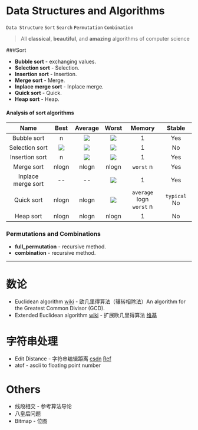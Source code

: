 Data Structures and Algorithms
==========
`Data Structure` `Sort` `Search` `Permutation` `Combination`

> All **classical**, **beautiful**, and **amazing** algorithms of computer science

###Sort
- **Bubble sort** - exchanging values.
- **Selection sort** - Selection.
- **Insertion sort** - Insertion.
- **Merge sort** - Merge.
- **Inplace merge sort** - Inplace merge.
- **Quick sort** - Quick.
- **Heap sort** - Heap.

#### Analysis of sort algorithms
| Name              | Best      | Average  | Worst         | Memory      | Stable   |   
|:-----------------:|:---------:|:--------:|:-------------:|:-----------:|:--------:|
| Bubble sort       | n         |<img src="http://chart.googleapis.com/chart?cht=tx&chl=\\n^2">|<img src="http://chart.googleapis.com/chart?cht=tx&chl=\\n^2">| 1           | Yes      |
| Selection sort    |<img src="http://chart.googleapis.com/chart?cht=tx&chl=\\n^2">|<img src="http://chart.googleapis.com/chart?cht=tx&chl=\\n^2">|<img src="http://chart.googleapis.com/chart?cht=tx&chl=\\n^2">| 1           | No       | 
| Insertion sort    | n         |<img src="http://chart.googleapis.com/chart?cht=tx&chl=\\n^2">|<img src="http://chart.googleapis.com/chart?cht=tx&chl=\\n^2">| 1           | Yes      | 
| Merge sort        | nlogn     | nlogn    | nlogn         | `worst`   n | Yes      | 
| Inplace merge sort| --        | --       |<img src="http://chart.googleapis.com/chart?cht=tx&chl=\\n^2">| 1           | Yes      |
| Quick sort        | nlogn     | nlogn    |<img src="http://chart.googleapis.com/chart?cht=tx&chl=\\n^2">| `average` logn <br> `worst` n | `typical` No|
| Heap sort         | nlogn     | nlogn    | nlogn         | 1           | No       |

### Permutations and Combinations
- **full_permutation** - recursive method.
- **combination** - recursive method.

----------

数论
====
- Euclidean algorithm [wiki](http://en.wikipedia.org/wiki/Euclidean_algorithm) - 欧几里得算法（辗转相除法）An algorithm for the Greatest Common Divisor (GCD).
- Extended Euclidean algorithm [wiki](http://en.wikipedia.org/wiki/Extended_Euclidean_algorithm) - 扩展欧几里得算法 [维基](http://zh.wikipedia.org/wiki/%E6%89%A9%E5%B1%95%E6%AC%A7%E5%87%A0%E9%87%8C%E5%BE%97%E7%AE%97%E6%B3%95)

字符串处理
==========
- Edit Distance - 字符串编辑距离 [csdn](http://blog.csdn.net/huaweidong2011/article/details/7727482) [Ref](http://www.csse.monash.edu.au/~lloyd/tildeAlgDS/Dynamic/Edit/)
- atof - ascii to floating point number

Others
======
- 线段相交 - 参考算法导论
- 八皇后问题
- Bitmap - 位图

